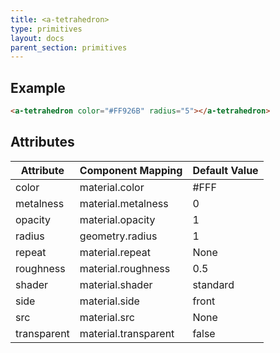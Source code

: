 ```yaml
---
title: <a-tetrahedron>
type: primitives
layout: docs
parent_section: primitives
---
```


## Example

```html
<a-tetrahedron color="#FF926B" radius="5"></a-tetrahedron>
```

## Attributes

| Attribute   | Component Mapping    | Default Value |
| --------    | -----------------    | ------------- |
| color       | material.color       | #FFF          |
| metalness   | material.metalness   | 0             |
| opacity     | material.opacity     | 1             |
| radius      | geometry.radius      | 1             |
| repeat      | material.repeat      | None          |
| roughness   | material.roughness   | 0.5           |
| shader      | material.shader      | standard      |
| side        | material.side        | front         |
| src         | material.src         | None          |
| transparent | material.transparent | false         |
